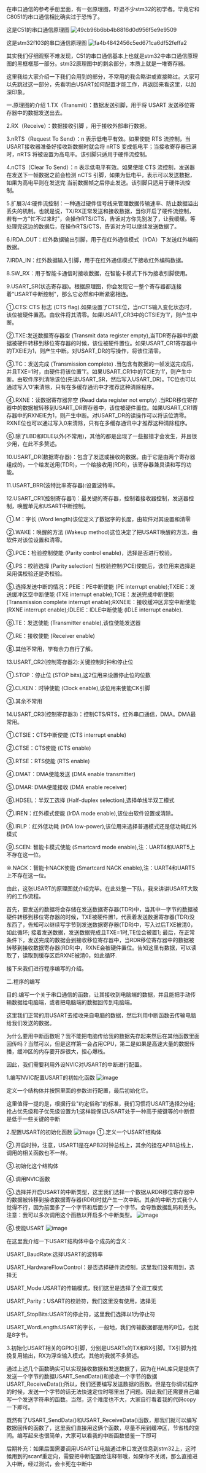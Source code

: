 在串口通信的参考手册里面，有一张原理图，吓退不少stm32的初学者。毕竟它和C8051的串口通信相比确实过于恐怖了。

这是C51的串口通信原理图
![49cb96b6bb4b8816d0d956f5e9e9509](https://github.com/user-attachments/assets/eb065ed8-88c8-4847-8212-40dfc6b5c51c)

这是stm32f103的串口通信原理图
![fa4b4842456c5ed671ca6df52feffa2](https://github.com/user-attachments/assets/9943e792-33f9-4ba3-ac86-cbc443b6e3cb)

其实我们仔细观察不难发现，C51的串口通信基本上也就是stm32中串口通信原理图的黑框框那一部分。stm32原理图中的剩余部分，本质上就是一堆寄存器。

这里我给大家介绍一下我们会用到的部分，不常用的我会略讲或直接略过。大家可以先跳过这一部分，先看明白USART如何配置才能工作，再返回来看这里，以加深印象。

一.原理图的介绍
1.TX（Transmit）：数据发送引脚，用于将 USART 发送移位寄存器中的数据发送出去。

2.RX（Receive）：数据接收引脚 ，用于接收外部串行数据。

3.nRTS（Request To Send）：n 表示低电平有效。如果使能 RTS 流控制，当USART接收器准备好接收新数据时就会将 nRTS 变成低电平；当接收寄存器已满时，nRTS 将被设置为高电平。该引脚只适用于硬件流控制。

4.nCTS（Clear To Send）：n 表示低电平有效。如果使能 CTS 流控制，发送器在发送下一帧数据之前会检测 nCTS 引脚，如果为低电平，表示可以发送数据，如果为高电平则在发送完
当前数据帧之后停止发送。该引脚只适用于硬件流控制。

5.扩展3/4:硬件流控制：一种通过硬件信号线来管理数据传输速率、防止数据溢出丢失的机制。也就是说，TX/RX正常发送和接收数据，当你开启了硬件流控制，若有一方"忙不过来时"，会操作RTS/CTS，告诉对方你先别发了，让我缓缓。等处理完这边的数据后，在操作RTS/CTS，告诉对方可以继续发送数据了。

6.IRDA_OUT：红外数据输出引脚，用于在红外通信模式（IrDA）下发送红外编码数据。

7.IRDA_IN：红外数据输入引脚，用于在红外通信模式下接收红外编码数据。

8.SW_RX：用于智能卡通信时接收数据，在智能卡模式下作为接收引脚使用。

9.USART_SR(状态寄存器)。根据原理图，你会发现它一整个寄存器都连接着"USART中断控制"，那么它必然和中断紧密相连。

①.CTS: CTS 标志 (CTS flag).如果设置了CTSE位，当nCTS输入变化状态时，该位被硬件置高。由软件将其清零。如果USART_CR3中的CTSIE为’1’，则产生中断。

②.TXE:发送数据寄存器空 (Transmit data register empty),当TDR寄存器中的数据被硬件转移到移位寄存器的时候，该位被硬件置位。如果USART_CR1寄存器中的TXEIE为1，则产生中断。对USART_DR的写操作，将该位清零。

③.TC：发送完成 (Transmission complete) .当包含有数据的一帧发送完成后，并且TXE=1时，由硬件将该位置’1’。如果USART_CR1中的TCIE为’1’，则产生中断。由软件序列清除该位(先读USART_SR，然后写入USART_DR)。TC位也可以通过写入’0’来清除，只有在多缓存通讯中才推荐这种清除程序。

④.RXNE：读数据寄存器非空 (Read data register not empty) .当RDR移位寄存器中的数据被转移到USART_DR寄存器中，该位被硬件置位。如果USART_CR1寄存器中的RXNEIE为1，则产生中断。对USART_DR的读操作可以将该位清零。RXNE位也可以通过写入0来清除，只有在多缓存通讯中才推荐这种清除程序。

⑥.除了LBD和IDLE以外(不常用)，其他的都是出现了一些报错才会发生，并且很少用，在此不多赘述。

10.USART_DR(数据寄存器)：包含了发送或接收的数据。由于它是由两个寄存器组成的，一个给发送用(TDR)，一个给接收用(RDR)，该寄存器兼具读和写的功能。

11.USART_BRR(波特比率寄存器):设置波特率。

12.USART_CR1(控制寄存器1)：最关键的寄存器，控制着接收器控制，发送器控制，唤醒单元和USART中断控制。

①.M：字长 (Word length)该位定义了数据字的长度，由软件对其设置和清零

②.WAKE：唤醒的方法 (Wakeup method)这位决定了把USART唤醒的方法，由软件对该位设置和清零。

③.PCE：检验控制使能 (Parity control enable)，选择是否进行校验。

④.PS：校验选择 (Parity selection) 当校验控制(PCE)使能后，该位用来选择是采用偶校验还是奇校验。

⑤.选择发送中断的情况：PEIE：PE中断使能 (PE interrupt enable);TXEIE：发送缓冲区空中断使能 (TXE interrupt enable);TCIE：发送完成中断使能 (Transmission complete interrupt enable);RXNEIE：接收缓冲区非空中断使能 (RXNE interrupt enable);IDLEIE：IDLE中断使能 (IDLE interrupt enable).

⑥.TE：发送使能 (Transmitter enable),该位使能发送器

⑦.RE：接收使能 (Receiver enable)

⑧.其他不常用，学有余力自行了解。

13.USART_CR2(控制寄存器2):关键控制时钟和停止位

①.STOP：停止位 (STOP bits),这2位用来设置停止位的位数

②.CLKEN：时钟使能 (Clock enable),该位用来使能CK引脚

③.其余不常用

14.USART_CR3(控制寄存器3)：控制CTS/RTS，红外串口通信，DMA。DMA最常用。

①.CTSIE：CTS中断使能 (CTS interrupt enable)

②.CTSE：CTS使能 (CTS enable)

③.RTSE：RTS使能 (RTS enable)

④.DMAT：DMA使能发送 (DMA enable transmitter)

⑤.DMAR: DMA使能接收 (DMA enable receiver)

⑥.HDSEL：半双工选择 (Half-duplex selection),选择单线半双工模式

⑦.IREN：红外模式使能 (IrDA mode enable),该位由软件设置或清除。

⑧.IRLP：红外低功耗 (IrDA low-power),该位用来选择普通模式还是低功耗红外模式

⑨.SCEN: 智能卡模式使能 (Smartcard mode enable),注：UART4和UART5上不存在这一位。

⑩.NACK：智能卡NACK使能 (Smartcard NACK enable),注：UART4和UART5上不存在这一位。


由此，这张USART的原理图就介绍完毕。在此处整一下队，我来讲讲USART大致的的工作流程。

首先，要发送的数据将会存储在发送数据寄存器(TDR)中，当其中一字节的数据被硬件转移到移位寄存器的时候，TXE被硬件置1，代表着发送数据寄存器(TDR)没东西了，告知可以继续写字节到发送数据寄存器(TDR)中，写入过后TXE被清0，如此循环;
接着发送数据，发送数据完成且TXE=1时,TE位会被置1;
最后，在正常条件下，发送完成的数据会到接收移位寄存器中，当RDR移位寄存器中的数据被转移到接收数据寄存器(RDR)中，RXNE会被硬件置位。告知这里有数据，可以读取了，读取到缓存区后RXNE被清0，如此循环.

接下来我们进行程序编写的介绍。

二.程序的编写

目的:编写一个关于串口通信的函数，让其接收到电脑端的数据，并且能把手动传输数据给电脑端，或者把电脑端的数据回传到电脑端。

这里我们正常的用USART去接收来自电脑的数据，然后利用中断函数去传输电脑给我们发送的数据。

为什么要用中断函数呢？我不能把电脑传给我的数据先存起来然后在其他函数里面回传吗？当然可以，但是这样第一会占用CPU，第二是如果是高速大量的数据传播，缓冲区的内存要开辟很大，担心爆栈。

因此，我们需要利用外设NVIC对USART的中断进行配置。

1.编写NVIC配置USART的初始化函数
![image](https://github.com/user-attachments/assets/92ff2ee8-153b-4132-8656-18fc6eebc7b4)

定义一个结构体并按照里面的参数进行配置，最后初始化它。

这里值得一提的是，根据行业"约定俗称"的标准，我们习惯将USART选择2分组;抢占优先级和子优先级设置为1;这样能保证USART处于一种高于按键等的中断但是低于一些关键的中断


2.配置USART的初始化函数
![image](https://github.com/user-attachments/assets/fb8540bc-0d39-4801-9055-ba1ee07faa43)
①.定义一个USART结构体

②.开启时钟，注意，USART1是在APB2时钟总线上，其余的挂在APB1总线上，调用的相关函数也不一样。

③.初始化这个结构体

④.调用NVIC函数

⑤.选择并开启USART的中断类型，这里我们选择一个数据从RDR移位寄存器中的数据被转移到接收数据寄存器(RDR)时就产生一次中断。其余的中断方式我个人觉得不行，因为前面多了一个字节和后面少了一个字节。会导致数据乱码和丢失。
注意：我可以多次调用这个函数以开启多个中断类型。
![image](https://github.com/user-attachments/assets/cfc22c93-f7c3-48db-837e-0f1a2a2c6fb3)


⑥.使能USART
![image](https://github.com/user-attachments/assets/5ccd7e2a-55bf-4413-999c-6b4b5d976b79)

在这里我介绍一下USART结构体中各个成员的含义：

USART_BaudRate:选择USART的波特率

USART_HardwareFlowControl：是否选择硬件流控制，这里我们没有用到，选择无

USART_Mode:USART的传输模式，我们这里是选择了全双工模式

USART_Parity：USART的校验符，我们这里没有使用，选择无

USART_StopBits:USART的停止符，这里我们选择以1为停止符

USART_WordLength:USART的字长，一般地，我们传输数据都是用的8位，也就是8字节。

3.初始化USART相关的GPIO引脚，分别是USARTx的TX和RX引脚。TX引脚为推挽复用输出，RX为浮空输入模式。其他的我就不多赘述。

通过上述几个函数确实可以实现接收数据和发送数据了，因为在HAL库只是提供了发送一个字节的数据USART_SendData()和接收一个字节的数据USART_ReceiveData();所以，我们还要编写发送数据的函数。但是在你调试程序的时候，发送一个字节的话无法快速定位时哪里出了问题。因此我们还需要自己编写一个发送字符串的函数。当然，这个难度也不大，大家自行看着我的代码copy一下即可。

既然有了USART_SendData()和USART_ReceiveData()函数，那我们就可以编写数据回传的函数了，这里我们直接用这俩个函数，尽量不用到缓冲区，节省栈的空间。编写起来也很简单，大家可以看我的中断函数借鉴一下即可


  后期补充：如果后面需要调用USART让电脑通过串口发送信息到stm32上，这时候用到的scanf重定向，需要把中断配置给注释带哦，如果你不关闭，那么直接进入中断，经过测试，会卡死在中断中
